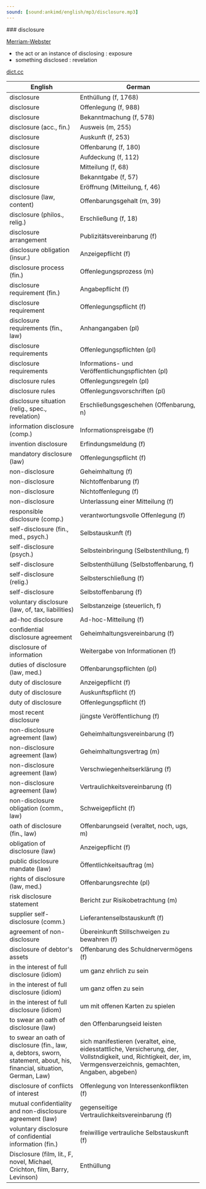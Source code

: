 ```yaml
---
sound: [sound:ankimd/english/mp3/disclosure.mp3]
---
```


\### disclosure

[Merriam-Webster](https://www.merriam-webster.com/dictionary/disclosure)

- the act or an instance of disclosing : exposure
- something disclosed : revelation

[dict.cc](https://www.dict.cc/disclosure)

| English        | German       |
| -------------- | ------------ |
| disclosure | Enthüllung (f, 1768) |
| disclosure | Offenlegung (f, 988) |
| disclosure | Bekanntmachung (f, 578) |
| disclosure (acc., fin.) | Ausweis (m, 255) |
| disclosure | Auskunft (f, 253) |
| disclosure | Offenbarung (f, 180) |
| disclosure | Aufdeckung (f, 112) |
| disclosure | Mitteilung (f, 68) |
| disclosure | Bekanntgabe (f, 57) |
| disclosure | Eröffnung (Mitteilung, f, 46) |
| disclosure (law, content) | Offenbarungsgehalt (m, 39) |
| disclosure (philos., relig.) | Erschließung (f, 18) |
| disclosure arrangement | Publizitätsvereinbarung (f) |
| disclosure obligation (insur.) | Anzeigepflicht (f) |
| disclosure process (fin.) | Offenlegungsprozess (m) |
| disclosure requirement (fin.) | Angabepflicht (f) |
| disclosure requirement | Offenlegungspflicht (f) |
| disclosure requirements (fin., law) | Anhangangaben (pl) |
| disclosure requirements | Offenlegungspflichten (pl) |
| disclosure requirements | Informations- und Veröffentlichungspflichten (pl) |
| disclosure rules | Offenlegungsregeln (pl) |
| disclosure rules | Offenlegungsvorschriften (pl) |
| disclosure situation (relig., spec., revelation) | Erschließungsgeschehen (Offenbarung, n) |
| information disclosure <ID> (comp.) | Informationspreisgabe (f) |
| invention disclosure | Erfindungsmeldung (f) |
| mandatory disclosure (law) | Offenlegungspflicht (f) |
| non-disclosure | Geheimhaltung (f) |
| non-disclosure | Nichtoffenbarung (f) |
| non-disclosure | Nichtoffenlegung (f) |
| non-disclosure | Unterlassung einer Mitteilung (f) |
| responsible disclosure (comp.) | verantwortungsvolle Offenlegung (f) |
| self-disclosure (fin., med., psych.) | Selbstauskunft (f) |
| self-disclosure (psych.) | Selbsteinbringung (Selbstenthllung, f) |
| self-disclosure | Selbstenthüllung (Selbstoffenbarung, f) |
| self-disclosure (relig.) | Selbsterschließung (f) |
| self-disclosure | Selbstoffenbarung (f) |
| voluntary disclosure (law, of, tax, liabilities) | Selbstanzeige (steuerlich, f) |
| ad-hoc disclosure | Ad-hoc-Mitteilung (f) |
| confidential disclosure agreement <CDA> | Geheimhaltungsvereinbarung (f) |
| disclosure of information | Weitergabe von Informationen (f) |
| duties of disclosure (law, med.) | Offenbarungspflichten (pl) |
| duty of disclosure | Anzeigepflicht (f) |
| duty of disclosure | Auskunftspflicht (f) |
| duty of disclosure | Offenlegungspflicht (f) |
| most recent disclosure | jüngste Veröffentlichung (f) |
| non-disclosure agreement <NDA> (law) | Geheimhaltungsvereinbarung <GHV> (f) |
| non-disclosure agreement <NDA> (law) | Geheimhaltungsvertrag (m) |
| non-disclosure agreement <NDA> (law) | Verschwiegenheitserklärung (f) |
| non-disclosure agreement <NDA> (law) | Vertraulichkeitsvereinbarung (f) |
| non-disclosure obligation (comm., law) | Schweigepflicht (f) |
| oath of disclosure (fin., law) | Offenbarungseid (veraltet, noch, ugs, m) |
| obligation of disclosure (law) | Anzeigepflicht (f) |
| public disclosure mandate (law) | Öffentlichkeitsauftrag (m) |
| rights of disclosure (law, med.) | Offenbarungsrechte (pl) |
| risk disclosure statement | Bericht zur Risikobetrachtung (m) |
| supplier self-disclosure (comm.) | Lieferantenselbstauskunft (f) |
| agreement of non-disclosure | Übereinkunft Stillschweigen zu bewahren (f) |
| disclosure of debtor's assets | Offenbarung des Schuldnervermögens (f) |
| in the interest of full disclosure (idiom) | um ganz ehrlich zu sein |
| in the interest of full disclosure (idiom) | um ganz offen zu sein |
| in the interest of full disclosure (idiom) | um mit offenen Karten zu spielen |
| to swear an oath of disclosure (law) | den Offenbarungseid leisten |
| to swear an oath of disclosure (fin., law, a, debtors, sworn, statement, about, his, financial, situation, German, Law) | sich manifestieren (veraltet, eine, eidesstattliche, Versicherung, der, Vollstndigkeit, und, Richtigkeit, der, im, Vermgensverzeichnis, gemachten, Angaben, abgeben) |
| disclosure of conflicts of interest | Offenlegung von Interessenkonflikten (f) |
| mutual confidentiality and non-disclosure agreement (law) | gegenseitige Vertraulichkeitsvereinbarung (f) |
| voluntary disclosure of confidential information (fin.) | freiwillige vertrauliche Selbstauskunft (f) |
| Disclosure (film, lit., F, novel, Michael, Crichton, film, Barry, Levinson) | Enthüllung |
